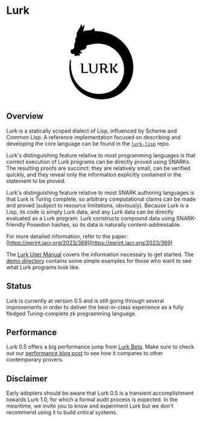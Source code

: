 # Lurk

<p align="center">
  <img src="./assets/lurk-logo.png" alt="Logo" width="200">
</p>

## Overview

Lurk is a statically scoped dialect of Lisp, influenced by Scheme and Common Lisp. A reference implementation focused on describing and developing the core language can be found in the [`lurk-lisp`](https://github.com/argumentcomputer/lurk-lisp) repo.

Lurk's distinguishing feature relative to most programming languages is that correct execution of Lurk programs can be directly proved using SNARKs. The resulting proofs are succinct: they are relatively small, can be verified quickly, and they reveal only the information explicitly contained in the statement to be proved.

Lurk's distinguishing feature relative to most SNARK authoring languages is that Lurk is Turing complete, so arbitrary computational claims can be made and proved (subject to resource limitations, obviously). Because Lurk is a Lisp, its code is simply Lurk data, and any Lurk data can be directly evaluated as a Lurk program. Lurk constructs compound data using SNARK-friendly Poseidon hashes, so its data is naturally content-addressable.

For more detailed information, refer to the paper: [https://eprint.iacr.org/2023/369](https://eprint.iacr.org/2023/369)

The [Lurk User Manual](https://docs.argument.xyz/) covers the information necessary to get started.
The [demo directory](demo/) contains some simple examples for those who want to see what Lurk programs look like.

## Status

Lurk is currently at version 0.5 and is still going through several improvements in order to deliver the best-in-class experience as a fully fledged Turing-complete zk programming language.

## Performance

Lurk 0.5 offers a big performance jump from [Lurk Beta](https://github.com/argumentcomputer/lurk-beta).
Make sure to check out our [performance blog post](https://argument.xyz/blog/perf-2024/) to see how it compares to other contemporary provers.

## Disclaimer

Early adopters should be aware that Lurk 0.5 is a transient accomplishment towards Lurk 1.0, for which a formal audit process is expected.
In the meantime, we invite you to know and experiment Lurk but we don't recommend using it to build critical systems.
